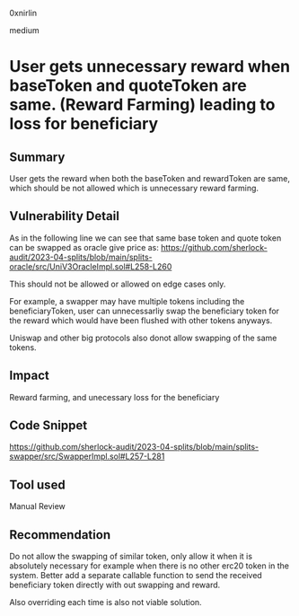 0xnirlin

medium

# User gets unnecessary reward when baseToken and quoteToken are same. (Reward Farming) leading to loss for beneficiary

## Summary
User gets the reward when both the baseToken and rewardToken are same, which should be not allowed which is unnecessary reward farming.
## Vulnerability Detail
As in the following line we can see that same base token and quote token can be swapped as oracle give price as:
https://github.com/sherlock-audit/2023-04-splits/blob/main/splits-oracle/src/UniV3OracleImpl.sol#L258-L260

This should not be allowed or allowed on edge cases only. 

For example, a swapper may have multiple tokens including the beneficiaryToken, user can unnecessarliy swap the beneficiary token for the reward which would have been flushed with other tokens anyways.

Uniswap and other big protocols also donot allow swapping of the same tokens.
## Impact
Reward farming, and unecessary loss for the beneficiary
## Code Snippet
https://github.com/sherlock-audit/2023-04-splits/blob/main/splits-swapper/src/SwapperImpl.sol#L257-L281
## Tool used

Manual Review

## Recommendation
Do not allow the swapping of similar token, only allow it when it is absolutely necessary for example when there is no other erc20 token in the system.
Better add a separate callable function to send the received beneficiary token directly with out swapping and reward.

Also overriding each time is also not viable solution.